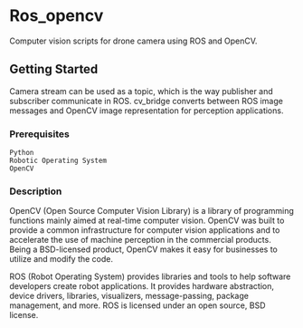 # Ros_opencv

Computer vision scripts for drone camera using ROS and OpenCV.

## Getting Started

Camera stream can be used as a topic, which is the way publisher and subscriber communicate in ROS. cv_bridge converts between ROS image messages and OpenCV image representation for perception applications.

### Prerequisites


```
Python 
Robotic Operating System
OpenCV
```

### Description

OpenCV (Open Source Computer Vision Library) is a library of programming functions mainly aimed at real-time computer vision.  OpenCV was built to provide a common infrastructure for computer vision applications and to accelerate the use of machine perception in the commercial products. Being a BSD-licensed product, OpenCV makes it easy for businesses to utilize and modify the code. 

ROS (Robot Operating System) provides libraries and tools to help software developers create robot applications. It provides hardware abstraction, device drivers, libraries, visualizers, message-passing, package management, and more. ROS is licensed under an open source, BSD license.


